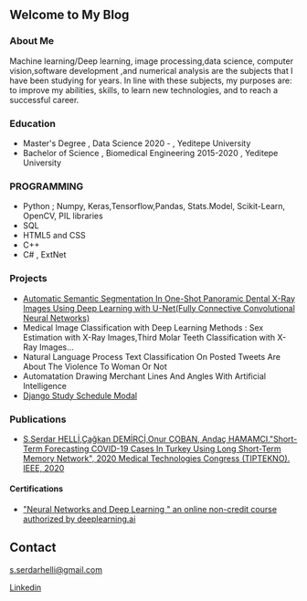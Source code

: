 ## Welcome to My Blog






### About Me

Machine learning/Deep learning, image processing,data science, computer vision,software development ,and numerical analysis are the subjects that I have been studying for years. In line with these subjects, my purposes are: to improve my abilities, skills, to learn new technologies, and to reach a successful career.






### Education
- Master's Degree , Data Science 2020 - , Yeditepe University
- Bachelor of Science , Biomedical Engineering 2015-2020 , Yeditepe University 

### PROGRAMMING 
- Python ; Numpy, Keras,Tensorflow,Pandas, Stats.Model, Scikit-Learn, OpenCV, PIL libraries
- SQL
- HTML5 and CSS 
- C++
- C# , ExtNet




### Projects

- [Automatic Semantic Segmentation In One-Shot Panoramic Dental X-Ray Images Using Deep Learning with U-Net(Fully Connective Convolutional Neural Networks)](https://github.com/SerdarHelli/Segmentation-of-Teeth-in-Panoramic-X-ray-Image-Using-U-Net)
- Medical Image Classification with Deep Learning Methods : Sex Estimation with X-Ray Images,Third Molar Teeth Classification with X-Ray Images...
- Natural Language Process Text Classification On Posted Tweets Are About The Violence To Woman Or Not
- Automatation Drawing Merchant Lines And Angles With Artificial Intelligence
- [Django Study  Schedule Modal](https://github.com/SerdarHelli/Django_Study)


### Publications 

- [S.Serdar HELLİ,Çağkan DEMİRCİ,Onur ÇOBAN, Andaç HAMAMCI."Short-Term Forecasting COVID-19 Cases In Turkey Using Long Short-Term Memory Network", 2020 Medical Technologies Congress (TIPTEKNO). IEEE, 2020 ](https://ieeexplore.ieee.org/document/9299235)




####  Certifications
- ["Neural Networks and Deep Learning " an online non-credit course authorized by deeplearning.ai](https://www.coursera.org/account/accomplishments/certificate/SRLDV2BBHVL4)


## Contact 

[s.serdarhelli@gmail.com](mailto:s.serdarhelli@gmail.com)


[Linkedin](https://www.linkedin.com/in/selahattin-serdar-helli-85bb201a3/?originalSubdomain=tr)



